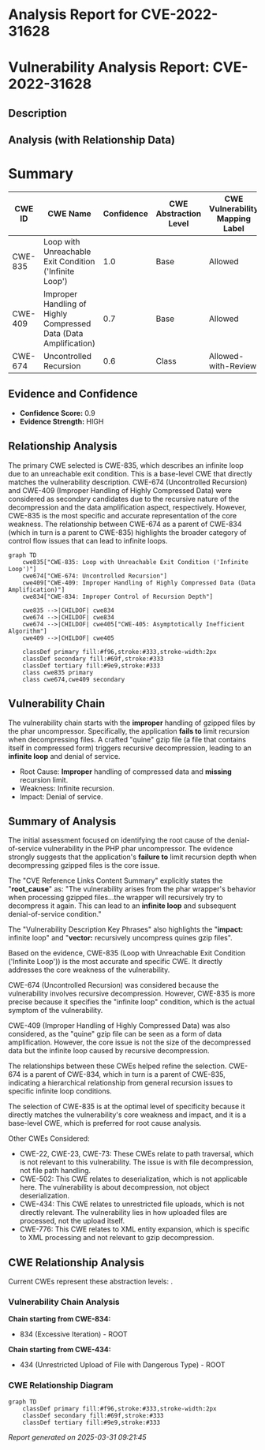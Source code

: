 # Analysis Report for CVE-2022-31628

# Vulnerability Analysis Report: CVE-2022-31628

## Description



## Analysis (with Relationship Data)

# Summary
| CWE ID | CWE Name | Confidence | CWE Abstraction Level | CWE Vulnerability Mapping Label | CWE-Vulnerability Mapping Notes |
|---|---|---|---|---|---|
| CWE-835 | Loop with Unreachable Exit Condition ('Infinite Loop') | 1.0 | Base | Allowed | Primary CWE |
| CWE-409 | Improper Handling of Highly Compressed Data (Data Amplification) | 0.7 | Base | Allowed | Secondary Candidate |
| CWE-674 | Uncontrolled Recursion | 0.6 | Class | Allowed-with-Review | Secondary Candidate |

## Evidence and Confidence

*   **Confidence Score:** 0.9
*   **Evidence Strength:** HIGH

## Relationship Analysis
The primary CWE selected is CWE-835, which describes an infinite loop due to an unreachable exit condition. This is a base-level CWE that directly matches the vulnerability description. CWE-674 (Uncontrolled Recursion) and CWE-409 (Improper Handling of Highly Compressed Data) were considered as secondary candidates due to the recursive nature of the decompression and the data amplification aspect, respectively. However, CWE-835 is the most specific and accurate representation of the core weakness. The relationship between CWE-674 as a parent of CWE-834 (which in turn is a parent to CWE-835) highlights the broader category of control flow issues that can lead to infinite loops.

```mermaid
graph TD
    cwe835["CWE-835: Loop with Unreachable Exit Condition ('Infinite Loop')"]
    cwe674["CWE-674: Uncontrolled Recursion"]
    cwe409["CWE-409: Improper Handling of Highly Compressed Data (Data Amplification)"]
    cwe834["CWE-834: Improper Control of Recursion Depth"]

    cwe835 -->|CHILDOF| cwe834
    cwe674 -->|CHILDOF| cwe834
    cwe674 -->|CHILDOF| cwe405["CWE-405: Asymptotically Inefficient Algorithm"]
    cwe409 -->|CHILDOF| cwe405
    
    classDef primary fill:#f96,stroke:#333,stroke-width:2px
    classDef secondary fill:#69f,stroke:#333
    classDef tertiary fill:#9e9,stroke:#333
    class cwe835 primary
    class cwe674,cwe409 secondary
```

## Vulnerability Chain
The vulnerability chain starts with the **improper** handling of gzipped files by the phar uncompressor. Specifically, the application **fails to** limit recursion when decompressing files. A crafted "quine" gzip file (a file that contains itself in compressed form) triggers recursive decompression, leading to an **infinite loop** and denial of service.
  - Root Cause: **Improper** handling of compressed data and **missing** recursion limit.
  - Weakness: Infinite recursion.
  - Impact: Denial of service.

## Summary of Analysis
The initial assessment focused on identifying the root cause of the denial-of-service vulnerability in the PHP phar uncompressor. The evidence strongly suggests that the application's **failure to** limit recursion depth when decompressing gzipped files is the core issue.

The "CVE Reference Links Content Summary" explicitly states the "**root_cause**" as: "The vulnerability arises from the phar wrapper's behavior when processing gzipped files...the wrapper will recursively try to decompress it again. This can lead to an **infinite loop** and subsequent denial-of-service condition."

The "Vulnerability Description Key Phrases" also highlights the "**impact:** infinite loop" and "**vector:** recursively uncompress quines gzip files".

Based on the evidence, CWE-835 (Loop with Unreachable Exit Condition ('Infinite Loop')) is the most accurate and specific CWE. It directly addresses the core weakness of the vulnerability.

CWE-674 (Uncontrolled Recursion) was considered because the vulnerability involves recursive decompression. However, CWE-835 is more precise because it specifies the "infinite loop" condition, which is the actual symptom of the vulnerability.

CWE-409 (Improper Handling of Highly Compressed Data) was also considered, as the "quine" gzip file can be seen as a form of data amplification. However, the core issue is not the size of the decompressed data but the infinite loop caused by recursive decompression.

The relationships between these CWEs helped refine the selection. CWE-674 is a parent of CWE-834, which in turn is a parent of CWE-835, indicating a hierarchical relationship from general recursion issues to specific infinite loop conditions.

The selection of CWE-835 is at the optimal level of specificity because it directly matches the vulnerability's core weakness and impact, and it is a base-level CWE, which is preferred for root cause analysis.

Other CWEs Considered:
- CWE-22, CWE-23, CWE-73: These CWEs relate to path traversal, which is not relevant to this vulnerability. The issue is with file decompression, not file path handling.
- CWE-502: This CWE relates to deserialization, which is not applicable here. The vulnerability is about decompression, not object deserialization.
- CWE-434: This CWE relates to unrestricted file uploads, which is not directly relevant. The vulnerability lies in how uploaded files are processed, not the upload itself.
- CWE-776: This CWE relates to XML entity expansion, which is specific to XML processing and not relevant to gzip decompression.


## CWE Relationship Analysis

Current CWEs represent these abstraction levels: .


### Vulnerability Chain Analysis

**Chain starting from CWE-834:**
- 834 (Excessive Iteration) - ROOT


**Chain starting from CWE-434:**
- 434 (Unrestricted Upload of File with Dangerous Type) - ROOT



### CWE Relationship Diagram

```mermaid
graph TD
    classDef primary fill:#f96,stroke:#333,stroke-width:2px
    classDef secondary fill:#69f,stroke:#333
    classDef tertiary fill:#9e9,stroke:#333
```



*Report generated on 2025-03-31 09:21:45*
